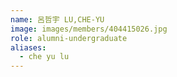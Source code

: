 ```yaml
---
name: 呂哲宇 LU,CHE-YU 
image: images/members/404415026.jpg 
role: alumni-undergraduate
aliases:
  - che yu lu
---
```

